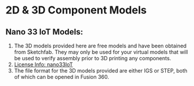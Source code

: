# 2D & 3D Component Models

## Nano 33 IoT Models:
1.  The 3D models provided here are free models and have been obtained from Sketchfab.   They may only be used for your virtual models that will be used to verify assembly prior to 3D printing any components.  
2.  [License Info:  nano33IoT](https://creativecommons.org/licenses/by-sa/4.0/)
3.  The file format for the 3D models provided are either IGS or STEP, both of which can be opened in Fusion 360.
